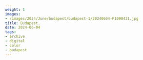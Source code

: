 ```yaml
---
weight: 1
images:
- /images/2024/June/budapest/budapest-1/20240604-P1090431.jpg
title: Budapest.
date: 2024-06-04
tags:
- archive
- digital
- color
- budapest
---
```



